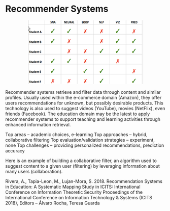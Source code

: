 # **Recommender Systems**

<p align="center">
  <img width="360" height="200" src=Recommender.png>
</p>


Recommender systems retrieve and filter data through content and similar profiles.  Usually used within the e-commerce domain (Amazon), they offer users recommendations for unknown, but possibly desirable products.  This technology is also used to suggest videos (YouTube), movies (NetFlix), even friends (Facebook).   The education domain may be the latest to apply recommender systems to support teaching and learning activities through enhanced information retrieval.  

Top areas – academic choices, e-learning
Top approaches – hybrid, collaborative filtering
Top evaluation/validation strategies – experiment, none
Top challenges – providing personalized recommendations, prediction accuracy

Here is an example of building a collaborative filter, an algorithm used to suggest content to a given user (filtering) by leveraging information about many users (collaboration). 

Rivera, A., Tapia-Leon, M., Lujan-Mora, S. 2018. Recommendation Systems in Education: A Systematic Mapping Study in ICITS: International Conference on Information Theoretic Security Proceedings of the International Conference on Information Technology & Systems (ICITS 2018), Editors – Álvaro Rocha, Teresa Guarda
